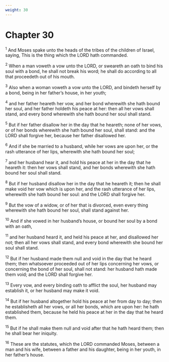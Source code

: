 ```yaml
---
weight: 30
---
```


# Chapter 30

<sup>1</sup> And Moses spake unto the heads of the tribes of the children of Israel, saying, This is the thing which the LORD hath commanded. 

<sup>2</sup> When a man voweth a vow unto the LORD, or sweareth an oath to bind his soul with a bond, he shall not break his word; he shall do according to all that proceedeth out of his mouth. 

<sup>3</sup> Also when a woman voweth a vow unto the LORD, and bindeth herself by a bond, being in her father’s house, in her youth; 

<sup>4</sup> and her father heareth her vow, and her bond wherewith she hath bound her soul, and her father holdeth his peace at her: then all her vows shall stand, and every bond wherewith she hath bound her soul shall stand. 

<sup>5</sup> But if her father disallow her in the day that he heareth; none of her vows, or of her bonds wherewith she hath bound her soul, shall stand: and the LORD shall forgive her, because her father disallowed her. 

<sup>6</sup> And if she be married to a husband, while her vows are upon her, or the rash utterance of her lips, wherewith she hath bound her soul; 

<sup>7</sup> and her husband hear it, and hold his peace at her in the day that he heareth it: then her vows shall stand, and her bonds wherewith she hath bound her soul shall stand. 

<sup>8</sup> But if her husband disallow her in the day that he heareth it; then he shall make void her vow which is upon her, and the rash utterance of her lips, wherewith she hath bound her soul: and the LORD shall forgive her. 

<sup>9</sup> But the vow of a widow, or of her that is divorced, even every thing wherewith she hath bound her soul, shall stand against her. 

<sup>10</sup> And if she vowed in her husband’s house, or bound her soul by a bond with an oath, 

<sup>11</sup> and her husband heard it, and held his peace at her, and disallowed her not; then all her vows shall stand, and every bond wherewith she bound her soul shall stand. 

<sup>12</sup> But if her husband made them null and void in the day that he heard them; then whatsoever proceeded out of her lips concerning her vows, or concerning the bond of her soul, shall not stand: her husband hath made them void; and the LORD shall forgive her. 

<sup>13</sup> Every vow, and every binding oath to afflict the soul, her husband may establish it, or her husband may make it void. 

<sup>14</sup> But if her husband altogether hold his peace at her from day to day; then he establisheth all her vows, or all her bonds, which are upon her: he hath established them, because he held his peace at her in the day that he heard them. 

<sup>15</sup> But if he shall make them null and void after that he hath heard them; then he shall bear her iniquity. 

<sup>16</sup> These are the statutes, which the LORD commanded Moses, between a man and his wife, between a father and his daughter, being in her youth, in her father’s house. 


